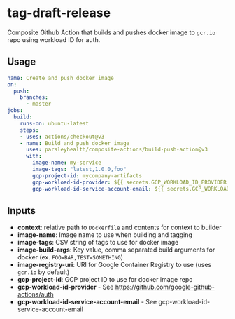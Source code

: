 # tag-draft-release

Composite Github Action that builds and pushes docker image to `gcr.io` repo using workload ID for auth.

## Usage

```yaml
name: Create and push docker image
on:
  push:
    branches:
      - master
jobs:
  build:
    runs-on: ubuntu-latest
    steps:
    - uses: actions/checkout@v3
    - name: Build and push docker image
      uses: parsleyhealth/composite-actions/build-push-action@v3
      with:
        image-name: my-service
        image-tags: "latest,1.0.0,foo"
        gcp-project-id: mycompany-artifacts
        gcp-workload-id-provider: ${{ secrets.GCP_WORKLOAD_ID_PROVIDER }}
        gcp-workload-id-service-account-email: ${{ secrets.GCP_WORKLOAD_ID_SA_EMAIL }}

```

## Inputs

- **context**: relative path to `Dockerfile` and contents for context to builder
- **image-name**: Image name to use when building and tagging
- **image-tags**: CSV string of tags to use for docker image
- **image-build-args**: Key value, comma separated build arguments for docker (ex. `FOO=BAR,TEST=SOMETHING`)
- **image-registry-uri**: URI for Google Container Registry to use (uses `gcr.io` by default)
- **gcp-project-id**: GCP project ID to use for docker image repo
- **gcp-workload-id-provider** - See <https://github.com/google-github-actions/auth>
- **gcp-workload-id-service-account-email** - See gcp-workload-id-service-account-email
